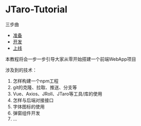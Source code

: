 # JTaro-Tutorial

三步曲

- [准备](https://github.com/chjtx/JTaro-Tutorial/blob/master/doc/1-prepare.md)
- [开发](https://github.com/chjtx/JTaro-Tutorial/blob/master/doc/2-develop.md)
- [上线](https://github.com/chjtx/JTaro-Tutorial/blob/master/doc/3-production.md)

本教程将会一步一步引导大家从零开始搭建一个前端WebApp项目

涉及到的技术：

1. 怎样构建一个npm工程
2. git的克隆、拉取、推送、分支等
3. Vue、Axios、JRoll、JTaro等工具/库的使用
4. 怎样与后端对接接口
5. 字体图标的使用
6. 弹窗组件开发
7. ...
